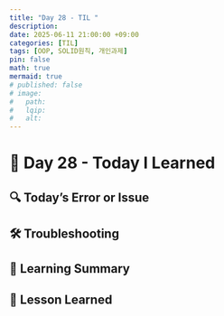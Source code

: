 ```yaml
---
title: "Day 28 - TIL "
description: 
date: 2025-06-11 21:00:00 +09:00
categories: [TIL]
tags: [OOP, SOLID원칙, 개인과제]
pin: false
math: true
mermaid: true
# published: false
# image:
#   path:
#   lqip: 
#   alt: 
---
```

 
# 📘 Day 28 - Today I Learned

## 🔍 Today’s Error or Issue

## 🛠️ Troubleshooting

## 📝 Learning Summary  

## 📘 Lesson Learned
